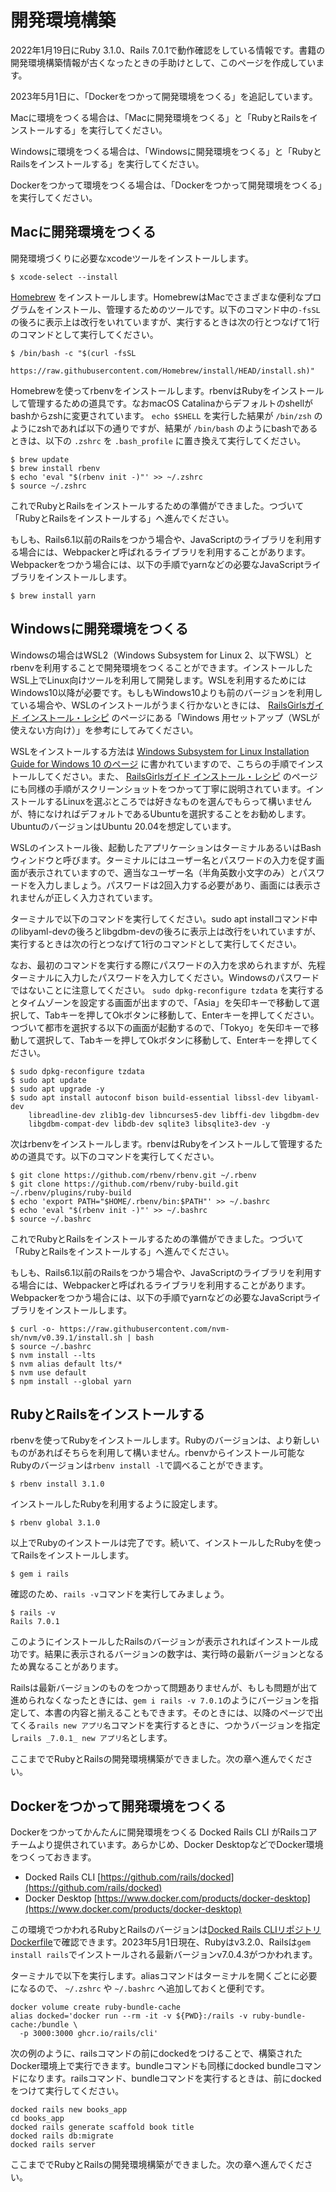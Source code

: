 # 開発環境構築

2022年1月19日にRuby 3.1.0、Rails 7.0.1で動作確認をしている情報です。書籍の開発環境構築情報が古くなったときの手助けとして、このページを作成しています。

2023年5月1日に、「Dockerをつかって開発環境をつくる」を追記しています。

Macに環境をつくる場合は、「Macに開発環境をつくる」と「RubyとRailsをインストールする」を実行してください。

Windowsに環境をつくる場合は、「Windowsに開発環境をつくる」と「RubyとRailsをインストールする」を実行してください。

Dockerをつかって環境をつくる場合は、「Dockerをつかって開発環境をつくる」を実行してください。

## Macに開発環境をつくる

開発環境づくりに必要なxcodeツールをインストールします。

```console
$ xcode-select --install
```

[Homebrew](https://brew.sh/) をインストールします。HomebrewはMacでさまざまな便利なプログラムをインストール、管理するためのツールです。以下のコマンド中の`-fsSL`の後ろに表示上は改行をいれていますが、実行するときは次の行とつなげて1行のコマンドとして実行してください。

```console
$ /bin/bash -c "$(curl -fsSL
    https://raw.githubusercontent.com/Homebrew/install/HEAD/install.sh)"
```

Homebrewを使ってrbenvをインストールします。rbenvはRubyをインストールして管理するための道具です。なおmacOS Catalinaからデフォルトのshellがbashからzshに変更されています。 `echo $SHELL` を実行した結果が `/bin/zsh` のようにzshであれば以下の通りですが、結果が `/bin/bash` のようにbashであるときは、以下の `.zshrc` を `.bash_profile` に置き換えて実行してください。

```console
$ brew update
$ brew install rbenv
$ echo 'eval "$(rbenv init -)"' >> ~/.zshrc
$ source ~/.zshrc
```

これでRubyとRailsをインストールするための準備ができました。つづいて「RubyとRailsをインストールする」へ進んでください。

もしも、Rails6.1以前のRailsをつかう場合や、JavaScriptのライブラリを利用する場合には、Webpackerと呼ばれるライブラリを利用することがあります。Webpackerをつかう場合には、以下の手順でyarnなどの必要なJavaScriptライブラリをインストールします。

```console
$ brew install yarn
```

## Windowsに開発環境をつくる

Windowsの場合はWSL2（Windows Subsystem for Linux 2、以下WSL）とrbenvを利用することで開発環境をつくることができます。インストールしたWSL上でLinux向けツールを利用して開発します。WSLを利用するためにはWindows10以降が必要です。もしもWindows10よりも前のバージョンを利用している場合や、WSLのインストールがうまく行かないときには、 [RailsGirlsガイド インストール・レシピ](https://railsgirls.jp/install) のページにある「Windows 用セットアップ（WSLが使えない方向け）」を参考にしてみてください。

WSLをインストールする方法は [Windows Subsystem for Linux Installation Guide for Windows 10 のページ](https://docs.microsoft.com/ja-jp/windows/wsl/install-win10) に書かれていますので、こちらの手順でインストールしてください。また、 [RailsGirlsガイド インストール・レシピ](https://railsgirls.jp/install) のページにも同様の手順がスクリーンショットをつかって丁寧に説明されています。インストールするLinuxを選ぶところでは好きなものを選んでもらって構いませんが、特になければデフォルトであるUbuntuを選択することをお勧めします。UbuntuのバージョンはUbuntu 20.04を想定しています。

WSLのインストール後、起動したアプリケーションはターミナルあるいはBashウィンドウと呼びます。ターミナルにはユーザー名とパスワードの入力を促す画面が表示されていますので、適当なユーザー名（半角英数小文字のみ）とパスワードを入力しましょう。パスワードは2回入力する必要があり、画面には表示されませんが正しく入力されています。

ターミナルで以下のコマンドを実行してください。sudo apt installコマンド中のlibyaml-devの後ろとlibgdbm-devの後ろに表示上は改行をいれていますが、実行するときは次の行とつなげて1行のコマンドとして実行してください。

なお、最初のコマンドを実行する際にパスワードの入力を求められますが、先程ターミナルに入力したパスワードを入力してください。Windowsのパスワードではないことに注意してください。 `sudo dpkg-reconfigure tzdata` を実行するとタイムゾーンを設定する画面が出ますので、「Asia」を矢印キーで移動して選択して、Tabキーを押してOkボタンに移動して、Enterキーを押してください。つづいて都市を選択する以下の画面が起動するので、「Tokyo」を矢印キーで移動して選択して、Tabキーを押してOkボタンに移動して、Enterキーを押してください。

```console
$ sudo dpkg-reconfigure tzdata
$ sudo apt update
$ sudo apt upgrade -y
$ sudo apt install autoconf bison build-essential libssl-dev libyaml-dev
    libreadline-dev zlib1g-dev libncurses5-dev libffi-dev libgdbm-dev
    libgdbm-compat-dev libdb-dev sqlite3 libsqlite3-dev -y
```

次はrbenvをインストールします。rbenvはRubyをインストールして管理するための道具です。以下のコマンドを実行してください。

```console
$ git clone https://github.com/rbenv/rbenv.git ~/.rbenv
$ git clone https://github.com/rbenv/ruby-build.git ~/.rbenv/plugins/ruby-build
$ echo 'export PATH="$HOME/.rbenv/bin:$PATH"' >> ~/.bashrc
$ echo 'eval "$(rbenv init -)"' >> ~/.bashrc
$ source ~/.bashrc
```

これでRubyとRailsをインストールするための準備ができました。つづいて「RubyとRailsをインストールする」へ進んでください。

もしも、Rails6.1以前のRailsをつかう場合や、JavaScriptのライブラリを利用する場合には、Webpackerと呼ばれるライブラリを利用することがあります。Webpackerをつかう場合には、以下の手順でyarnなどの必要なJavaScriptライブラリをインストールします。

```console
$ curl -o- https://raw.githubusercontent.com/nvm-sh/nvm/v0.39.1/install.sh | bash
$ source ~/.bashrc
$ nvm install --lts
$ nvm alias default lts/*
$ nvm use default
$ npm install --global yarn
```

## RubyとRailsをインストールする

rbenvを使ってRubyをインストールします。Rubyのバージョンは、より新しいものがあればそちらを利用して構いません。rbenvからインストール可能なRubyのバージョンは`rbenv install -l`で調べることができます。

```console
$ rbenv install 3.1.0
```

インストールしたRubyを利用するように設定します。

```console
$ rbenv global 3.1.0
```

以上でRubyのインストールは完了です。続いて、インストールしたRubyを使ってRailsをインストールします。

```console
$ gem i rails
```

確認のため、`rails -v`コマンドを実行してみましょう。

```console
$ rails -v
Rails 7.0.1
```

このようにインストールしたRailsのバージョンが表示されればインストール成功です。結果に表示されるバージョンの数字は、実行時の最新バージョンとなるため異なることがあります。

Railsは最新バージョンのものをつかって問題ありませんが、もしも問題が出て進められなくなったときには、`gem i rails -v 7.0.1`のようにバージョンを指定して、本書の内容と揃えることもできます。そのときには、以降のページで出てくる`rails new アプリ名`コマンドを実行するときに、つかうバージョンを指定し`rails _7.0.1_ new アプリ名`とします。

ここまででRubyとRailsの開発環境構築ができました。次の章へ進んでください。

## Dockerをつかって開発環境をつくる

Dockerをつかってかんたんに開発環境をつくる Docked Rails CLI がRailsコアチームより提供されています。あらかじめ、Docker DesktopなどでDocker環境をつくっておきます。

- Docked Rails CLI [https://github.com/rails/docked](https://github.com/rails/docked)
- Docker Desktop [https://www.docker.com/products/docker-desktop](https://www.docker.com/products/docker-desktop)

この環境でつかわれるRubyとRailsのバージョンは[Docked Rails CLIリポジトリ Dockerfile](https://github.com/rails/docked/blob/main/Dockerfile)で確認できます。2023年5月1日現在、Rubyはv3.2.0、Railsは`gem install rails`でインストールされる最新バージョンv7.0.4.3がつかわれます。

ターミナルで以下を実行します。aliasコマンドはターミナルを開くごとに必要になるので、 `~/.zshrc` や `~/.bashrc` へ追加しておくと便利です。

```
docker volume create ruby-bundle-cache
alias docked='docker run --rm -it -v ${PWD}:/rails -v ruby-bundle-cache:/bundle \
  -p 3000:3000 ghcr.io/rails/cli'
```

次の例のように、railsコマンドの前にdockedをつけることで、構築されたDocker環境上で実行できます。bundleコマンドも同様にdocked bundleコマンドになります。railsコマンド、bundleコマンドを実行するときは、前にdockedをつけて実行してください。

```
docked rails new books_app
cd books_app
docked rails generate scaffold book title
docked rails db:migrate
docked rails server
```

ここまででRubyとRailsの開発環境構築ができました。次の章へ進んでください。
